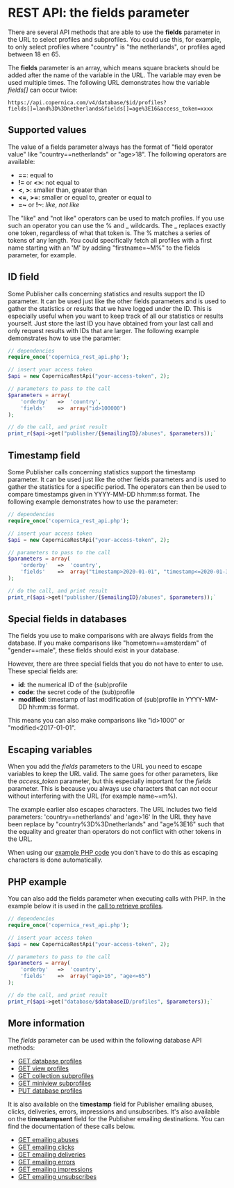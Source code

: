 # REST API: the fields parameter

There are several API methods that are able to use the **fields** parameter 
in the URL to select profiles and subprofiles. You could use this, for example, 
to only select profiles where "country" is "the netherlands", or profiles 
aged between 18 en 65.

The **fields** parameter is an array, which means square brackets should be 
added after the name of the variable in the URL. The variable may even be 
used multiple times. The following URL demonstrates how the variable *fields[]* 
can occur twice:

`https://api.copernica.com/v4/database/$id/profiles?fields[]=land%3D%3Dnetherlands&fields[]=age%3E16&access_token=xxxx`

## Supported values

The value of a fields parameter always has the format of "field operator value" 
like "country==netherlands" or "age>18". The following operators are available:

* **==**: equal to
* **!=** or **&lt;&gt;**: not equal to
* **&lt;**, **&gt;**: smaller than, greater than
* **&lt;=**, **&gt;=**: smaller or equal to, greater or equal to
* **=~** or **!~**: *like*, *not like*

The "like" and "not like" operators can be used to match profiles. If you use 
such an operator you can use the % and \_ wildcards. The \_ replaces exactly 
one token, regardless of what that token is. The % matches a series of tokens 
of any length. You could specifically fetch all profiles with a first name 
starting with an 'M' by adding "firstname=~M%" to the fields parameter, for 
example.

## ID field

Some Publisher calls concerning statistics and results support the ID parameter.
It can be used just like the other fields parameters and is used to gather the
statistics or results that we have logged under the ID. This is especially useful
when you want to keep track of all our statistics or results yourself. Just store
the last ID you have obtained from your last call and only request results with
IDs that are larger. The following example demonstrates how to use the paramter:

```php
// dependencies
require_once('copernica_rest_api.php');

// insert your access token
$api = new CopernicaRestApi("your-access-token", 2);

// parameters to pass to the call
$parameters = array(
    'orderby'   =>  'country',
    'fields'    =>  array("id>100000")
);

// do the call, and print result
print_r($api->get("publisher/{$emailingID}/abuses", $parameters));`
```

## Timestamp field

Some Publisher calls concerning statistics support the timestamp parameter. 
It can be used just like the other fields parameters and is used to gather 
the statistics for a specific period. The operators can then be used to compare 
timestamps given in YYYY-MM-DD hh:mm:ss format. The following example demonstrates 
how to use the parameter:

```php
// dependencies
require_once('copernica_rest_api.php');

// insert your access token
$api = new CopernicaRestApi("your-access-token", 2);

// parameters to pass to the call
$parameters = array(
    'orderby'   =>  'country',
    'fields'    =>  array("timestamp>2020-01-01", "timestamp<=2020-01-31")
);

// do the call, and print result
print_r($api->get("publisher/{$emailingID}/abuses", $parameters));`
```

## Special fields in databases

The fields you use to make comparisons with are always fields from the database.
If you make comparisons like "hometown==amsterdam" of "gender==male",
these fields should exist in your database.

However, there are three special fields that you do not have to enter to 
use. These special fields are:

* **id**: the numerical ID of the (sub)profile
* **code**: the secret code of the (sub)profile
* **modified**: timestamp of last modification of (sub)profile in YYYY-MM-DD hh:mm:ss format.

This means you can also make comparisons like "id>1000" or "modified<2017-01-01".

## Escaping variables

When you add the *fields* parameters to the URL you need to escape variables 
to keep the URL valid. The same goes for other parameters, like the 
*access_token* parameter, but this especially important for the *fields* 
parameter. This is because you always use characters that can not occur 
without interfering with the URL (for example name~=m%). 

The example earlier also escapes characters. The URL includes two field 
parameters: 'country==netherlands' and 'age>16' In the URL they have been 
replace by "country%3D%3Dnetherlands" and "age%3E16" such that the equality 
and greater than operators do not conflict with other tokens in the URL.

When using our [example PHP code](rest-php) you don't have to do this 
as escaping characters is done automatically.

## PHP example

You can also add the fields parameter when executing calls with PHP. In the 
example below it is used in the [call to retrieve profiles](./rest-get-database-profiles).

```php
// dependencies
require_once('copernica_rest_api.php');

// insert your access token
$api = new CopernicaRestApi("your-access-token", 2);

// parameters to pass to the call
$parameters = array(
    'orderby'   =>  'country',
    'fields'    =>  array("age>16", "age<=65")
);

// do the call, and print result
print_r($api->get("database/$databaseID/profiles", $parameters));`
```

## More information

The *fields* parameter can be used within the following database API methods:

* [GET database profiles](rest-get-database-profiles)
* [GET view profiles](rest-get-view-profiles)
* [GET collection subprofiles](rest-get-collection-subprofiles)
* [GET miniview subprofiles](rest-get-miniview-subprofiles)
* [PUT database profiles](rest-put-database-profiles)

It is also available on the **timestamp** field for Publisher emailing abuses, clicks, 
deliveries, errors, impressions and unsubscribes. It's also available on the 
**timestampsent** field for the Publisher emailing destinations. You can find 
the documentation of these calls below.

* [GET emailing abuses](./rest-get-publisher-emailing-abuses)
* [GET emailing clicks](./rest-get-publisher-emailing-clicks)
* [GET emailing deliveries](./rest-get-publisher-emailing-deliveries)
* [GET emailing errors](./rest-get-publisher-emailing-errors)
* [GET emailing impressions](./rest-get-publisher-emailing-impressions)
* [GET emailing unsubscribes](./rest-get-publisher-emailing-unsubscribes)
